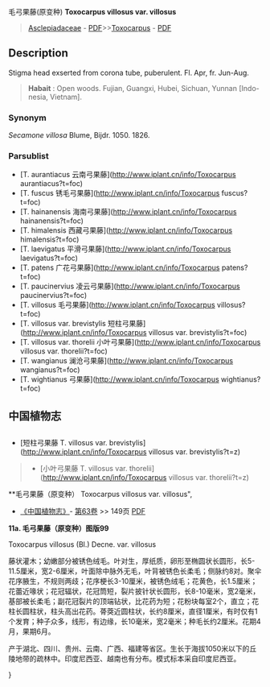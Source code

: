 毛弓果藤(原变种) **Toxocarpus villosus var. villosus**

> [Asclepiadaceae](http://www.iplant.cn/info/Asclepiadaceae?t=foc) - [PDF](http://www.iplant.cn/foc/pdf/Asclepiadaceae.pdf)>>[Toxocarpus](http://www.iplant.cn/info/Toxocarpus?t=foc) - [PDF](http://www.iplant.cn/foc/pdf/Toxocarpus.pdf)

## Description

Stigma head exserted from corona tube, puberulent. Fl. Apr, fr. Jun-Aug.

> **Habait** : 
> Open woods. Fujian, Guangxi, Hubei, Sichuan, Yunnan [Indo-nesia, Vietnam].

### Synonym
*Secamone villosa* Blume, Bijdr. 1050. 1826.

### Parsublist

* [T.  aurantiacus  云南弓果藤](http://www.iplant.cn/info/Toxocarpus aurantiacus?t=foc)
* [T.  fuscus  锈毛弓果藤](http://www.iplant.cn/info/Toxocarpus fuscus?t=foc)
* [T.  hainanensis  海南弓果藤](http://www.iplant.cn/info/Toxocarpus hainanensis?t=foc)
* [T.  himalensis  西藏弓果藤](http://www.iplant.cn/info/Toxocarpus himalensis?t=foc)
* [T.  laevigatus  平滑弓果藤](http://www.iplant.cn/info/Toxocarpus laevigatus?t=foc)
* [T.  patens  广花弓果藤](http://www.iplant.cn/info/Toxocarpus patens?t=foc)
* [T.  paucinervius  凌云弓果藤](http://www.iplant.cn/info/Toxocarpus paucinervius?t=foc)
* [T.  villosus  毛弓果藤](http://www.iplant.cn/info/Toxocarpus villosus?t=foc)
* [T.  villosus var. brevistylis  短柱弓果藤](http://www.iplant.cn/info/Toxocarpus villosus var. brevistylis?t=foc)
* [T.  villosus var. thorelii  小叶弓果藤](http://www.iplant.cn/info/Toxocarpus villosus var. thorelii?t=foc)
* [T.  wangianus  澜沧弓果藤](http://www.iplant.cn/info/Toxocarpus wangianus?t=foc)
* [T.  wightianus  弓果藤](http://www.iplant.cn/info/Toxocarpus wightianus?t=foc)

## 中国植物志

## 
* [短柱弓果藤  T.  villosus var. brevistylis](http://www.iplant.cn/info/Toxocarpus villosus var. brevistylis?t=z)
> * [小叶弓果藤  T.  villosus var. thorelii](http://www.iplant.cn/info/Toxocarpus villosus var. thorelii?t=z)

**毛弓果藤（原变种） Toxocarpus villosus var. villosus",

* [《中国植物志》](http://www.iplant.cn/frps)- [第63卷](http://www.iplant.cn/frps/vol/63) >> 149页 [PDF](http://www.iplant.cn/frps/pdf/63/149.pdf)

**11a. 毛弓果藤（原变种）图版99**

Toxocarpus villosus (Bl.) Decne. var. villosus

藤状灌木；幼嫩部分被锈色绒毛。叶对生，厚纸质，卵形至椭圆状长圆形，长5-11.5厘米，宽2-6厘米，叶面除中脉外无毛，叶背被锈色长柔毛；侧脉约8对。聚伞花序腋生，不规则两歧；花序梗长3-10厘米，被锈色绒毛；花黄色，长1.5厘米；花蕾近喙状；花冠辐状，花冠筒短，裂片披针状长圆形，长8-10毫米，宽2毫米，基部被长柔毛；副花冠裂片的顶端钻状，比花药为短；花粉块每室2个，直立；花柱长圆柱状，柱头高出花药。蓇葖近圆柱状，长约8厘米，直径1厘米，有时仅有1个发育；种子众多，线形，有边缘，长10毫米，宽2毫米；种毛长约2厘米。花期4月，果期6月。

产于湖北、四川、贵州、云南、广西、福建等省区。生长于海拔1050米以下的丘陵地带的疏林中。印度尼西亚、越南也有分布。模式标本采自印度尼西亚。

}
